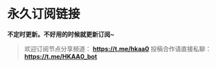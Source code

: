 # 永久订阅链接

**不定时更新。不好用的时候就更新订阅~**

>欢迎订阅节点分享频道：
**https://t.me/hkaa0**
投稿合作请直接私聊：
**https://t.me/HKAA0_bot**
